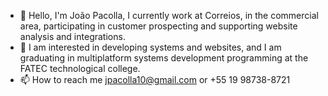 - 👋 Hello, I'm João Pacolla, I currently work at Correios, in the commercial area, participating in customer prospecting and supporting website analysis and integrations.
- 👀 I am interested in developing systems and websites, and I am graduating in multiplatform systems development programming at the FATEC technological college.
- 📫 How to reach me jpacolla10@gmail.com or +55 19 98738-8721

<!---
JPacolla376/JPacolla376 is a ✨ special ✨ repository because its `README.md` (this file) appears on your GitHub profile.
You can click the Preview link to take a look at your changes.
--->
